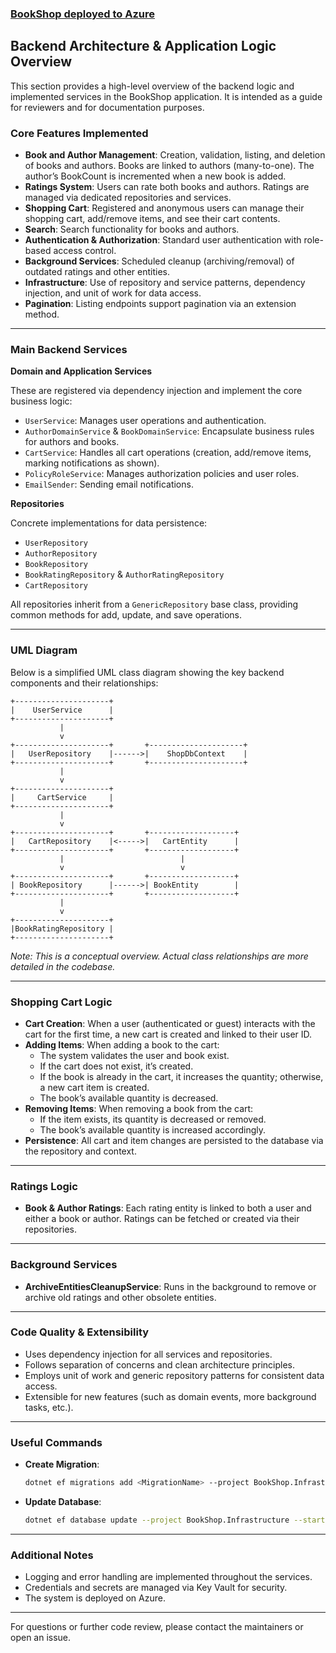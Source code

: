 
### [BookShop deployed to Azure](https://bookshopmvc-fgdmc9aqeyeucsc6.polandcentral-01.azurewebsites.net)

## Backend Architecture & Application Logic Overview

This section provides a high-level overview of the backend logic and implemented services in the BookShop application. It is intended as a guide for reviewers and for documentation purposes.

### Core Features Implemented

- **Book and Author Management**: Creation, validation, listing, and deletion of books and authors. Books are linked to authors (many-to-one). The author’s BookCount is incremented when a new book is added.
- **Ratings System**: Users can rate both books and authors. Ratings are managed via dedicated repositories and services.
- **Shopping Cart**: Registered and anonymous users can manage their shopping cart, add/remove items, and see their cart contents.
- **Search**: Search functionality for books and authors.
- **Authentication & Authorization**: Standard user authentication with role-based access control.
- **Background Services**: Scheduled cleanup (archiving/removal) of outdated ratings and other entities.
- **Infrastructure**: Use of repository and service patterns, dependency injection, and unit of work for data access.
- **Pagination**: Listing endpoints support pagination via an extension method.

---

### Main Backend Services

**Domain and Application Services**

These are registered via dependency injection and implement the core business logic:

- `UserService`: Manages user operations and authentication.
- `AuthorDomainService` & `BookDomainService`: Encapsulate business rules for authors and books.
- `CartService`: Handles all cart operations (creation, add/remove items, marking notifications as shown).
- `PolicyRoleService`: Manages authorization policies and user roles.
- `EmailSender`: Sending email notifications.

**Repositories**

Concrete implementations for data persistence:

- `UserRepository`
- `AuthorRepository`
- `BookRepository`
- `BookRatingRepository` & `AuthorRatingRepository`
- `CartRepository`

All repositories inherit from a `GenericRepository` base class, providing common methods for add, update, and save operations.

---


### UML Diagram

Below is a simplified UML class diagram showing the key backend components and their relationships:

```
+---------------------+
|    UserService      |
+---------------------+
           |
           v
+---------------------+       +---------------------+
|   UserRepository    |------>|    ShopDbContext    |
+---------------------+       +---------------------+
           |
           v
+---------------------+
|     CartService     |
+---------------------+
           |
           v
+---------------------+       +-------------------+
|   CartRepository    |<----->|   CartEntity      |
+---------------------+       +-------------------+
           |                          |
           v                          v
+---------------------+       +-------------------+
| BookRepository      |------>| BookEntity        |
+---------------------+       +-------------------+
           |
           v
+---------------------+
|BookRatingRepository |
+---------------------+
```

_Note: This is a conceptual overview. Actual class relationships are more detailed in the codebase._

---

### Shopping Cart Logic

- **Cart Creation**: When a user (authenticated or guest) interacts with the cart for the first time, a new cart is created and linked to their user ID.
- **Adding Items**: When adding a book to the cart:
  - The system validates the user and book exist.
  - If the cart does not exist, it’s created.
  - If the book is already in the cart, it increases the quantity; otherwise, a new cart item is created.
  - The book’s available quantity is decreased.
- **Removing Items**: When removing a book from the cart:
  - If the item exists, its quantity is decreased or removed.
  - The book’s available quantity is increased accordingly.
- **Persistence**: All cart and item changes are persisted to the database via the repository and context.

---

### Ratings Logic

- **Book & Author Ratings**: Each rating entity is linked to both a user and either a book or author. Ratings can be fetched or created via their repositories.

---

### Background Services

- **ArchiveEntitiesCleanupService**: Runs in the background to remove or archive old ratings and other obsolete entities.

---

### Code Quality & Extensibility

- Uses dependency injection for all services and repositories.
- Follows separation of concerns and clean architecture principles.
- Employs unit of work and generic repository patterns for consistent data access.
- Extensible for new features (such as domain events, more background tasks, etc.).

---

### Useful Commands

- **Create Migration**:
  ```bash
  dotnet ef migrations add <MigrationName> --project BookShop.Infrastructure --startup-project BookShop.Web
  ```
- **Update Database**:
  ```bash
  dotnet ef database update --project BookShop.Infrastructure --startup-project BookShop.Web
  ```

---

### Additional Notes

- Logging and error handling are implemented throughout the services.
- Credentials and secrets are managed via Key Vault for security.
- The system is deployed on Azure.

---

For questions or further code review, please contact the maintainers or open an issue.



